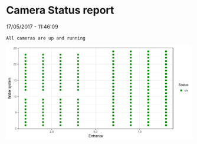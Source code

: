 Camera Status report
================
17/05/2017 - 11:46:09

    All cameras are up and running

![](camreport_files/figure-markdown_github/unnamed-chunk-2-1.png)
